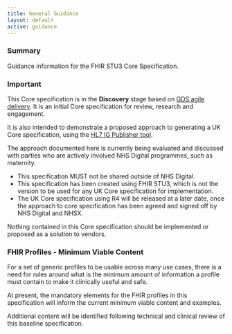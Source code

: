 ```yaml
---
title: General Guidance
layout: default
active: guidance
---
```


### Summary

Guidance information for the FHIR STU3 Core Specification. 

### **Important** ###

This Core specification is in the **Discovery** stage based on <a href="https://www.gov.uk/service-manual/agile-delivery" target="_blank">GDS agile delivery</a>. It is an initial Core specification for review, research and engagement. 

It is also intended to demonstrate a proposed approach to generating a UK Core specification, using the <a href="https://wiki.hl7.org/index.php?title=IG_Publisher_Documentation" target="_blank">HL7 IG Publisher tool</a>.

The approach documented here is currently being evaluated and discussed with parties who are actively involved NHS Digital programmes, such as maternity.

- This specification MUST not be shared outside of NHS Digital.
- This specification has been created using FHIR STU3, which is not the version to be used for any UK Core specification for implementation.
- The UK Core specification using R4 will be released at a later date, once the approach to core specification has been agreed and signed off by NHS Digital and NHSX. 

Nothing contained in this Core specification should be implemented or proposed as a solution to vendors. 

### FHIR Profiles - Minimum Viable Content

For a set of generic profiles to be usable across many use cases, there is a need for rules around what is the minimum amount of information a profile must contain to make it clinically useful and safe. 

At present, the mandatory elements for the FHIR profiles in this specification will inform the current minimum viable content and examples. 

Additional content will be identified following technical and clinical review of this baseline specification.
<br />

